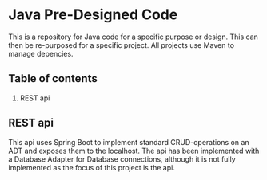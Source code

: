 # Java Pre-Designed Code

This is a repository for Java code for a specific purpose or design. This can then be re-purposed for a specific project.
All projects use Maven to manage depencies.

## Table of contents

1. REST api

## REST api
This api uses Spring Boot to implement standard CRUD-operations on an ADT and exposes them to the localhost.
The api has been implemented with a Database Adapter for Database connections, although it is not fully implemented as the focus of this project is the api.
